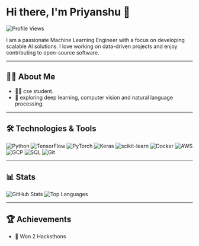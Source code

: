 # Hi there, I'm Priyanshu 👋

![Profile Views](https://komarev.com/ghpvc/?username=pks916&color=blueviolet)

I am a passionate Machine Learning Engineer with a focus on developing scalable AI solutions. I love working on data-driven projects and enjoy contributing to open-source software.

---

## 🧑‍💻 About Me

- 👨‍🎓 cse student.
- 🚀 exploring deep learning, computer vision and natural language processing.

---

## 🛠️ Technologies & Tools

![Python](https://img.shields.io/badge/-Python-3776AB?style=flat&logo=python&logoColor=white)
![TensorFlow](https://img.shields.io/badge/-TensorFlow-FF6F00?style=flat&logo=tensorflow&logoColor=white)
![PyTorch](https://img.shields.io/badge/-PyTorch-EE4C2C?style=flat&logo=pytorch&logoColor=white)
![Keras](https://img.shields.io/badge/-Keras-D00000?style=flat&logo=keras&logoColor=white)
![scikit-learn](https://img.shields.io/badge/-scikit--learn-F7931E?style=flat&logo=scikit-learn&logoColor=white)
![Docker](https://img.shields.io/badge/-Docker-2496ED?style=flat&logo=docker&logoColor=white)
![AWS](https://img.shields.io/badge/-AWS-232F3E?style=flat&logo=amazon-aws&logoColor=white)
![GCP](https://img.shields.io/badge/-GCP-4285F4?style=flat&logo=google-cloud&logoColor=white)
![SQL](https://img.shields.io/badge/-SQL-4479A1?style=flat&logo=postgresql&logoColor=white)
![Git](https://img.shields.io/badge/-Git-F05032?style=flat&logo=git&logoColor=white)

---

## 📊 Stats

![GitHub Stats](https://github-readme-stats.vercel.app/api?username=pks916&show_icons=true&theme=radical)
![Top Languages](https://github-readme-stats.vercel.app/api/top-langs/?username=pks916&layout=compact&theme=radical)

---

## 🏆 Achievements

- 🏅 Won 2 Hacksthons


<!---
pks916/pks916 is a ✨ special ✨ repository because its `README.md` (this file) appears on your GitHub profile.
You can click the Preview link to take a look at your changes.
--->
